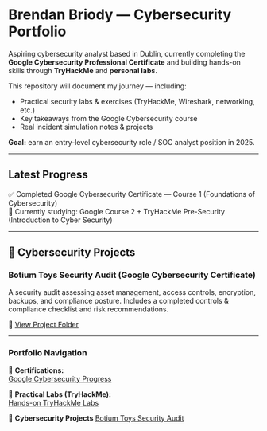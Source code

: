# Brendan Briody — Cybersecurity Portfolio

Aspiring cybersecurity analyst based in Dublin, currently completing the **Google Cybersecurity Professional Certificate** and building hands-on skills through **TryHackMe** and **personal labs**.

This repository will document my journey — including:
- Practical security labs & exercises (TryHackMe, Wireshark, networking, etc.)
- Key takeaways from the Google Cybersecurity course
- Real incident simulation notes & projects

**Goal:** earn an entry-level cybersecurity role / SOC analyst position in 2025.

---

## Latest Progress
✅ Completed Google Cybersecurity Certificate — Course 1 (Foundations of Cybersecurity)  
🚀 Currently studying: Google Course 2 + TryHackMe Pre-Security (Introduction to Cyber Security)

---

## 🔐 Cybersecurity Projects

### Botium Toys Security Audit (Google Cybersecurity Certificate)
A security audit assessing asset management, access controls, encryption, backups, and compliance posture. Includes a completed controls & compliance checklist and risk recommendations.

📂 [View Project Folder](./cyber-projects/google-cyber-cert/botium-toys-audit)

---

### Portfolio Navigation
📂 **Certifications:**  
[Google Cybersecurity Progress](./certs)

📂 **Practical Labs (TryHackMe):**  
[Hands-on TryHackMe Labs](./tryhackme)

📂 **Cybersecurity Projects**
 [Botium Toys Security Audit](./cyber-projects/google-cyber-cert/botium-toys-audit)

